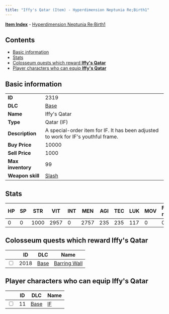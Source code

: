 ```yaml
---
title: "Iffy's Qatar (Item) - Hyperdimension Neptunia Re;Birth1"
---
```


[**Item Index**](/neptunia/rb1/item/index.html) - [Hyperdimension Neptunia Re;Birth1](/neptunia/rb1)

## Contents

- [Basic information](#basic-information)
- [Stats](#stats)
- [Colosseum quests which reward **Iffy's Qatar**](#colosseum-quests-which-reward-iffys-qatar)
- [Player characters who can equip **Iffy's Qatar**](#player-characters-who-can-equip-iffys-qatar)

## Basic information

|   |   |
| -- | -- |
| **ID** | 2319 |
| **DLC** | [Base](/neptunia/rb1/dlc/1-base.html) |
| **Name** | Iffy's Qatar |
| **Type** | Qatar (IF) |
| **Description** | A special-order item for IF. It has been adjusted to work for IF's youthful frame. |
| **Buy Price** | 10000 |
| **Sell Price** | 1000 |
| **Max inventory** | 99 |
| **Weapon skill** | [Slash](/neptunia/rb1/skill/1-2102-slash.html) |

## Stats

| HP | SP | STR | VIT | INT | MEN | AGI | TEC | LUK | MOV | Fire res. | Ice res. | Wind res. | Lightning res. |
| -- | -- | --- | --- | --- | --- | --- | --- | --- | --- | --------- | -------- | --------- | -------------- |
| 0 | 0 | 1000 | 2957 | 0 | 2757 | 235 | 235 | 117 | 0 | 0 | 0 | 0 | 0 |

## Colosseum quests which reward **Iffy's Qatar**

|    | ID | DLC | Name |
| -- | -- | --- | ---- |
| <input type="checkbox" id="rb1-colosseum-1-2018" class="trackbox" /> | 2018 | [Base](/neptunia/rb1/dlc/1-base.html) | [Barring Wall](/neptunia/rb1/colosseum/1-2018-barring-wall.html) |

## Player characters who can equip **Iffy's Qatar**

|    | ID | DLC | Name |
| -- | -- | --- | ---- |
| <input type="checkbox" id="rb1-player-1-11" class="trackbox" /> | 11 | [Base](/neptunia/rb1/dlc/1-base.html) | [IF](/neptunia/rb1/player/1-11-if.html) |